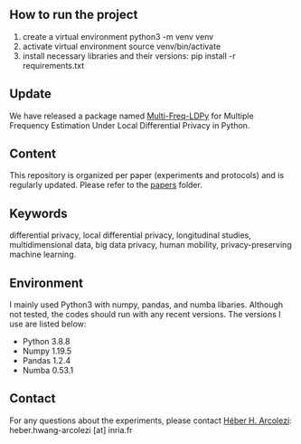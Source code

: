 
## How to run the project 
1. create a virtual environment python3 -m venv venv
2. activate virtual environment source venv/bin/activate
3. install necessary libraries and their versions: pip install -r requirements.txt

## Update
We have released a package named [Multi-Freq-LDPy](https://github.com/hharcolezi/multi-freq-ldpy) for Multiple Frequency Estimation Under Local Differential Privacy in Python.

## Content
This repository is organized per paper (experiments and protocols) and is regularly updated. Please refer to the [papers](https://github.com/hharcolezi/ldp-protocols-mobility-cdrs/tree/main/papers) folder.

## Keywords
differential privacy, local differential privacy, longitudinal studies, multidimensional data, big data privacy, human mobility, privacy-preserving machine learning.

## Environment
I mainly used Python3 with numpy, pandas, and numba libaries. Although not tested, the codes should run with any recent versions. The versions I use are listed below:

- Python 3.8.8
- Numpy 1.19.5
- Pandas 1.2.4
- Numba 0.53.1

## Contact
For any questions about the experiments, please contact [Héber H. Arcolezi](https://hharcolezi.github.io/): heber.hwang-arcolezi [at] inria.fr

